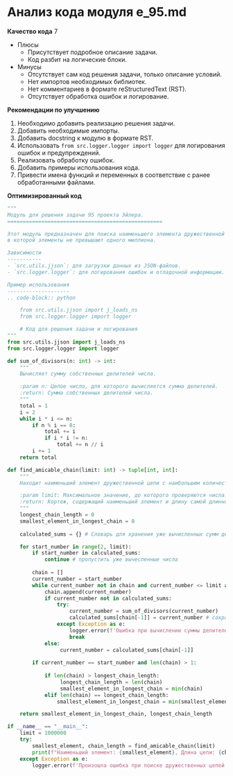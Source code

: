 # Анализ кода модуля e_95.md

**Качество кода**
7
- Плюсы
    - Присутствует подробное описание задачи.
    - Код разбит на логические блоки.
- Минусы
    - Отсутствует сам код решения задачи, только описание условий.
    - Нет импортов необходимых библиотек.
    - Нет комментариев в формате reStructuredText (RST).
    - Отсутствует обработка ошибок и логирование.

**Рекомендации по улучшению**
1.  Необходимо добавить реализацию решения задачи.
2.  Добавить необходимые импорты.
3.  Добавить docstring к модулю в формате RST.
4.  Использовать `from src.logger.logger import logger` для логирования ошибок и предупреждений.
5.  Реализовать обработку ошибок.
6.  Добавить примеры использования кода.
7.  Привести имена функций и переменных в соответствие с ранее обработанными файлами.

**Оптимизированный код**

```python
"""
Модуль для решения задачи 95 проекта Эйлера.
==================================================

Этот модуль предназначен для поиска наименьшего элемента дружественной цепи с наибольшим количеством элементов,
в которой элементы не превышают одного миллиона.

Зависимости
-----------
- `src.utils.jjson`: для загрузки данных из JSON-файлов.
- `src.logger.logger`: для логирования ошибок и отладочной информации.

Пример использования
--------------------
.. code-block:: python

    from src.utils.jjson import j_loads_ns
    from src.logger.logger import logger

    # Код для решения задачи и логирования
"""
from src.utils.jjson import j_loads_ns
from src.logger.logger import logger

def sum_of_divisors(n: int) -> int:
    """
    Вычисляет сумму собственных делителей числа.

    :param n: Целое число, для которого вычисляется сумма делителей.
    :return: Сумма собственных делителей числа.
    """
    total = 1
    i = 2
    while i * i <= n:
        if n % i == 0:
            total += i
            if i * i != n:
                total += n // i
        i += 1
    return total

def find_amicable_chain(limit: int) -> tuple[int, int]:
    """
    Находит наименьший элемент дружественной цепи с наибольшим количеством элементов.

    :param limit: Максимальное значение, до которого проверяются числа.
    :return: Кортеж, содержащий наименьший элемент и длину самой длинной дружественной цепи.
    """
    longest_chain_length = 0
    smallest_element_in_longest_chain = 0
    
    calculated_sums = {} # Словарь для хранения уже вычисленных сумм делителей

    for start_number in range(2, limit):
        if start_number in calculated_sums:
            continue # пропустить уже вычесленные числа
        
        chain = []
        current_number = start_number
        while current_number not in chain and current_number <= limit and current_number > 1:
            chain.append(current_number)
            if current_number not in calculated_sums:
                try:
                    current_number = sum_of_divisors(current_number)
                    calculated_sums[chain[-1]] = current_number # сохраняем значение
                except Exception as e:
                    logger.error(f'Ошибка при вычислении суммы делителей для {current_number}: {e}')
                    break
            else:
                 current_number = calculated_sums[chain[-1]]
                    
        if current_number == start_number and len(chain) > 1:
            
            if len(chain) > longest_chain_length:
                 longest_chain_length = len(chain)
                 smallest_element_in_longest_chain = min(chain)
            elif len(chain) == longest_chain_length:
                smallest_element_in_longest_chain = min(smallest_element_in_longest_chain, min(chain))

    return smallest_element_in_longest_chain, longest_chain_length

if __name__ == "__main__":
    limit = 1000000
    try:
        smallest_element, chain_length = find_amicable_chain(limit)
        print(f"Наименьший элемент: {smallest_element}, Длина цепи: {chain_length}")
    except Exception as e:
        logger.error(f'Произошла ошибка при поиске дружественных цепей: {e}')
```